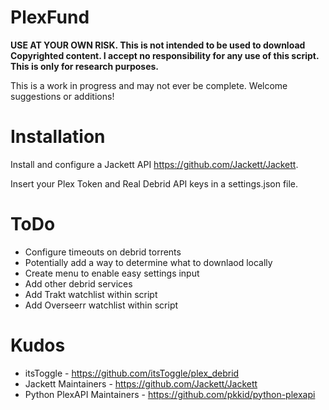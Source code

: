 # PlexFund

**USE AT YOUR OWN RISK. This is not intended to be used to download Copyrighted content. I accept no responsibility for any use of this script. This is only for research purposes.**

This is a work in progress and may not ever be complete. Welcome suggestions or additions!


# Installation

Install and configure a Jackett API https://github.com/Jackett/Jackett.

Insert your Plex Token and Real Debrid API keys in a settings.json file.


# ToDo

- Configure timeouts on debrid torrents
- Potentially add a way to determine what to downlaod locally
- Create menu to enable easy settings input
- Add other debrid services
- Add Trakt watchlist within script
- Add Overseerr watchlist within script


# Kudos

- itsToggle - https://github.com/itsToggle/plex_debrid
- Jackett Maintainers - https://github.com/Jackett/Jackett
- Python PlexAPI Maintainers - https://github.com/pkkid/python-plexapi
